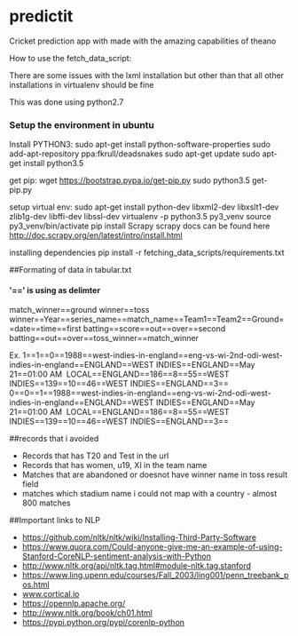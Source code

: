 # predictit
Cricket prediction app with made with the amazing capabilities of theano


How to use the fetch_data_script:

There are some issues with the lxml installation but other than that all other installations in virtualenv should be fine

This was done using python2.7

### Setup the environment in ubuntu

Install PYTHON3:
sudo apt-get install python-software-properties
sudo add-apt-repository ppa:fkrull/deadsnakes
sudo apt-get update
sudo apt-get install python3.5

get pip:
wget https://bootstrap.pypa.io/get-pip.py
sudo python3.5 get-pip.py

setup virtual env:
sudo apt-get install python-dev libxml2-dev libxslt1-dev zlib1g-dev libffi-dev libssl-dev
virtualenv -p python3.5 py3_venv
source py3_venv/bin/activate
pip install Scrapy
scrapy docs can be found here
http://doc.scrapy.org/en/latest/intro/install.html

installing dependencies
pip install -r fetching_data_scripts/requirements.txt

##Formating of data in tabular.txt
#### '==' is using as delimter
match_winner==ground winner==toss winner==Year==series_name==match_name==Team1==Team2==Ground==date==time==first batting==score==out==over==second batting==out==over==toss_winner==match_winner

Ex.
1==1==0==1988==west-indies-in-england==eng-vs-wi-2nd-odi-west-indies-in-england==ENGLAND==WEST INDIES==ENGLAND==May 21==01:00 AM  LOCAL==ENGLAND==186==8==55==WEST INDIES==139==10==46==WEST INDIES==ENGLAND==3==
0==0==1==1988==west-indies-in-england==eng-vs-wi-2nd-odi-west-indies-in-england==ENGLAND==WEST INDIES==ENGLAND==May 21==01:00 AM  LOCAL==ENGLAND==186==8==55==WEST INDIES==139==10==46==WEST INDIES==ENGLAND==3==

##records that i avoided
+ Records that has T20 and Test in the url
+ Records that has women, u19, XI in the team name
+ Matches that are abandoned or doesnot have winner name in toss result field
+ matches which stadium name i could not map with a country - almost 800 matches

##Important links to NLP
- https://github.com/nltk/nltk/wiki/Installing-Third-Party-Software
- https://www.quora.com/Could-anyone-give-me-an-example-of-using-Stanford-CoreNLP-sentiment-analysis-with-Python
- http://www.nltk.org/api/nltk.tag.html#module-nltk.tag.stanford
- https://www.ling.upenn.edu/courses/Fall_2003/ling001/penn_treebank_pos.html
- www.cortical.io
- https://opennlp.apache.org/
- http://www.nltk.org/book/ch01.html
- https://pypi.python.org/pypi/corenlp-python
